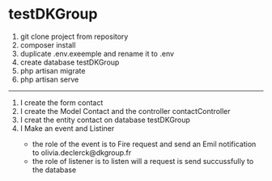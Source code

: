 # testDKGroup
<ol>
  <li>git clone project from repository</li>
  <li>composer install</li>
  <li>duplicate .env.exeemple and rename it to .env</li>
  <li>create database testDKGroup </li>
  <li>php artisan migrate</li>
  <li>php artisan serve</li>

  
</ol>

<hr>

<ol>
            <li>I create the form contact </li>
            <li>I create the Model Contact and the controller contactController </li>
            <li>I creat the entity contact on database testDKGroup</li>
            <li>I Make an event  and Listiner </li>
                <ul>
                    <li>the role of the event is to Fire request and send an Emil notification to olivia.declerck@dkgroup.fr</li>
                    <li>the role of listener is to listen will a request is send succussfully to the database</li>
                </ul>
</ol>
